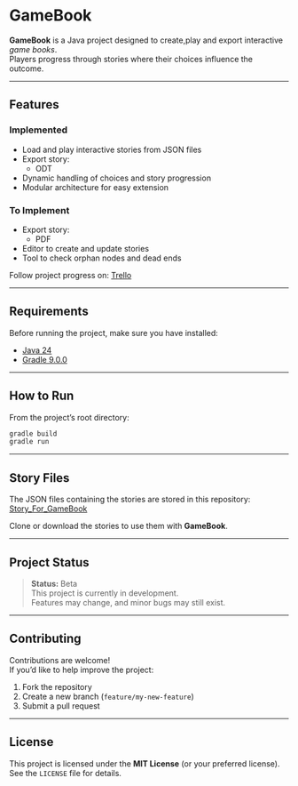 # GameBook

**GameBook** is a Java project designed to create,play and export interactive *game books*.  
Players progress through stories where their choices influence the outcome.

---

## Features

### Implemented

- Load and play interactive stories from JSON files
- Export story:
  - ODT
- Dynamic handling of choices and story progression
- Modular architecture for easy extension

### To Implement

- Export story:
  - PDF
- Editor to create and update stories
- Tool to check orphan nodes and dead ends

Follow project progress on: [Trello](https://trello.com/invite/b/68c29a52b09716f23509fa8c/ATTI4c07f511cfea5d2965d897be5421b1cb2632270C/gamebook-kanban)



---

## Requirements

Before running the project, make sure you have installed:

- [Java 24](https://www.oracle.com/java/technologies/downloads/)
- [Gradle 9.0.0](https://gradle.org/install/)

---

## How to Run

From the project’s root directory:

```bash
gradle build
gradle run
```

---

## Story Files

The JSON files containing the stories are stored in this repository:  
[Story_For_GameBook](https://github.com/corentinffoucault/Story_For_GameBook)

Clone or download the stories to use them with **GameBook**.

---

## Project Status

> **Status:** Beta  
This project is currently in development.  
Features may change, and minor bugs may still exist.

---

## Contributing

Contributions are welcome!  
If you’d like to help improve the project:

1. Fork the repository
2. Create a new branch (`feature/my-new-feature`)
3. Submit a pull request

---

## License

This project is licensed under the **MIT License** (or your preferred license).  
See the `LICENSE` file for details.
